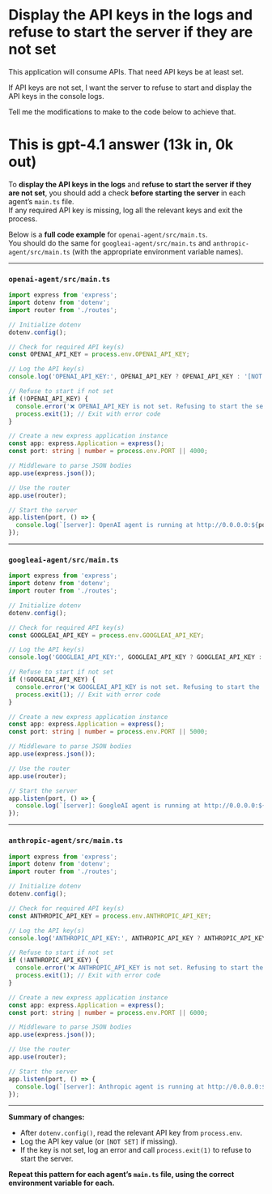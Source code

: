 # Display the API keys in the logs and refuse to start the server if they are not set 

This application will consume APIs.
That need API keys be at least set.

If API keys are not set, I want the server to refuse to start and display the API keys in the console logs.

Tell me the modifications to make to the code below to achieve that.




# This is gpt-4.1 answer (13k in, 0k out)

To **display the API keys in the logs** and **refuse to start the server if they are not set**, you should add a check **before starting the server** in each agent’s `main.ts` file.  
If any required API key is missing, log all the relevant keys and exit the process.

Below is a **full code example** for `openai-agent/src/main.ts`.  
You should do the same for `googleai-agent/src/main.ts` and `anthropic-agent/src/main.ts` (with the appropriate environment variable names).

---

### `openai-agent/src/main.ts`

```typescript
import express from 'express';
import dotenv from 'dotenv';
import router from './routes';

// Initialize dotenv
dotenv.config();

// Check for required API key(s)
const OPENAI_API_KEY = process.env.OPENAI_API_KEY;

// Log the API key(s)
console.log('OPENAI_API_KEY:', OPENAI_API_KEY ? OPENAI_API_KEY : '[NOT SET]');

// Refuse to start if not set
if (!OPENAI_API_KEY) {
  console.error('❌ OPENAI_API_KEY is not set. Refusing to start the server.');
  process.exit(1); // Exit with error code
}

// Create a new express application instance
const app: express.Application = express();
const port: string | number = process.env.PORT || 4000;

// Middleware to parse JSON bodies
app.use(express.json());

// Use the router
app.use(router);

// Start the server
app.listen(port, () => {
  console.log(`[server]: OpenAI agent is running at http://0.0.0.0:${port}`);
});
```

---

### `googleai-agent/src/main.ts`

```typescript
import express from 'express';
import dotenv from 'dotenv';
import router from './routes';

// Initialize dotenv
dotenv.config();

// Check for required API key(s)
const GOOGLEAI_API_KEY = process.env.GOOGLEAI_API_KEY;

// Log the API key(s)
console.log('GOOGLEAI_API_KEY:', GOOGLEAI_API_KEY ? GOOGLEAI_API_KEY : '[NOT SET]');

// Refuse to start if not set
if (!GOOGLEAI_API_KEY) {
  console.error('❌ GOOGLEAI_API_KEY is not set. Refusing to start the server.');
  process.exit(1); // Exit with error code
}

// Create a new express application instance
const app: express.Application = express();
const port: string | number = process.env.PORT || 5000;

// Middleware to parse JSON bodies
app.use(express.json());

// Use the router
app.use(router);

// Start the server
app.listen(port, () => {
  console.log(`[server]: GoogleAI agent is running at http://0.0.0.0:${port}`);
});
```

---

### `anthropic-agent/src/main.ts`

```typescript
import express from 'express';
import dotenv from 'dotenv';
import router from './routes';

// Initialize dotenv
dotenv.config();

// Check for required API key(s)
const ANTHROPIC_API_KEY = process.env.ANTHROPIC_API_KEY;

// Log the API key(s)
console.log('ANTHROPIC_API_KEY:', ANTHROPIC_API_KEY ? ANTHROPIC_API_KEY : '[NOT SET]');

// Refuse to start if not set
if (!ANTHROPIC_API_KEY) {
  console.error('❌ ANTHROPIC_API_KEY is not set. Refusing to start the server.');
  process.exit(1); // Exit with error code
}

// Create a new express application instance
const app: express.Application = express();
const port: string | number = process.env.PORT || 6000;

// Middleware to parse JSON bodies
app.use(express.json());

// Use the router
app.use(router);

// Start the server
app.listen(port, () => {
  console.log(`[server]: Anthropic agent is running at http://0.0.0.0:${port}`);
});
```

---

**Summary of changes:**
- After `dotenv.config()`, read the relevant API key from `process.env`.
- Log the API key value (or `[NOT SET]` if missing).
- If the key is not set, log an error and call `process.exit(1)` to refuse to start the server.

**Repeat this pattern for each agent’s `main.ts` file, using the correct environment variable for each.**

